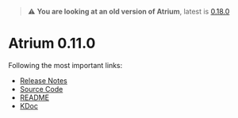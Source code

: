 > :warning: **You are looking at an old version of Atrium**, latest is [0.18.0](../0.18.0)

# Atrium 0.11.0

Following the most important links:
- [Release Notes](https://github.com/robstoll/atrium/releases/tag/v0.11.0)
- [Source Code](https://github.com/robstoll/atrium/tree/v0.11.0)
- [README](https://github.com/robstoll/atrium/blob/v0.11.0/README.md)
- [KDoc](doc)